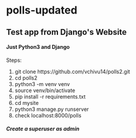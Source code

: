# polls-updated

<h2>Test app from Django's Website</h2>
<h4>Just Python3 and Django</h4>
<p>Steps:</p>
<ol>
  <li>git clone https://github.com/vchivu14/polls2.git</li>
  <li>cd polls2</li>
  <li>python3 -m venv venv</li>
  <li>source venv/bin/activate</li>
  <li>pip install -r requirements.txt</li>
  <li>cd mysite</li>
  <li>python3 manage.py runserver</li>
  <li>check localhost:8000/polls</li>
</ol>
<h5>Create a superuser as admin</h5>
